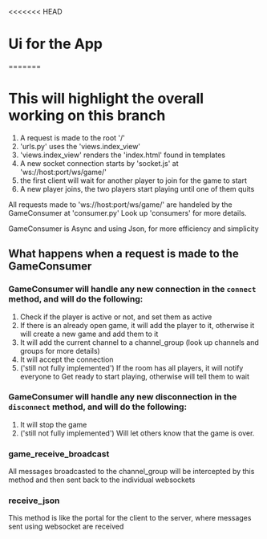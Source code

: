 <<<<<<< HEAD

# Ui for the App

=======

# This will highlight the overall working on this branch

1. A request is made to the root '/'
2. 'urls.py' uses the 'views.index_view'
3. 'views.index_view' renders the 'index.html' found in templates
4. A new socket connection starts by 'socket.js' at 'ws://host:port/ws/game/'
5. the first client will wait for another player to join for the game to start
6. A new player joins, the two players start playing until one of them quits

All requests made to 'ws://host:port/ws/game/' are handeled by the GameConsumer at 'consumer.py'
Look up 'consumers' for more details.

GameConsumer is Async and using Json, for more efficiency and simplicity

## What happens when a request is made to the GameConsumer

### GameConsumer will handle any new connection in the `connect` method, and will do the following:

1. Check if the player is active or not, and set them as active
2. If there is an already open game, it will add the player to it, otherwise it will create a new game and add them to it
3. It will add the current channel to a channel_group (look up channels and groups for more details)
4. It will accept the connection
5. ('still not fully implemented') If the room has all players, it will notify everyone to Get ready to start playing, otherwise will tell them to wait

### GameConsumer will handle any new disconnection in the `disconnect` method, and will do the following:

1. It will stop the game
2. ('still not fully implemented') Will let others know that the game is over.

### game_receive_broadcast

All messages broadcasted to the channel_group will be intercepted by this method and then sent back to the individual websockets

### receive_json

This method is like the portal for the client to the server, where messages sent using websocket are received
